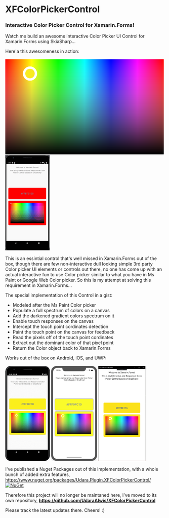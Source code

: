 # XFColorPickerControl

### Interactive Color Picker Control for Xamarin.Forms!

Watch me build an awesome interactive Color Picker UI Control for Xamarin.Forms using SkiaSharp...


Here'a this awesomeness in action:  <br /><br />
<img src="/XFColorPickerControl/screenshots/Color Picker Control for Xamarin.Forms by Udara Alwis.png" height="300"/> <img src="/XFColorPickerControl/screenshots/ColorPickerXFAndroidDemo.gif" height="300"/> 

This is an essintial control that's well missed in Xamarin.Forms out of the box, though there are few non-interactive dull looking simple 3rd party Color picker UI elements or controls out there, no one has come up with an actual interactive fun to use Color picker similar to what you have in Ms Paint or Google Web Color picker. So this is my attempt at solving this requirement in Xamarin.Forms...

The special implementation of this Control in a gist:

- Modeled after the Ms Paint Color picker
- Populate a full spectrum of colors on a canvas
- Add the darkened gradient colors spectrum on it
- Enable touch responses on the canvas
- Intercept the touch point cordinates detection
- Paint the touch point on the canvas for feedback
- Read the pixels off of the touch point cordinates
- Extract out the dominant color of that pixel point
- Return the Color object back to Xamarin.Forms

Works out of the box on Android, iOS, and UWP: <br /><br />
<img src="/XFColorPickerControl/screenshots/ScreenshotAndroid.png" height="300"/> <img src="/XFColorPickerControl/screenshots/ScreenshotiOS.png" height="300"/> <img src="/XFColorPickerControl/screenshots/ScreenshotUWP.png" height="300"/>

I've published a Nuget Packages out of this implementation, with a whole bunch of added extra features,
https://www.nuget.org/packages/Udara.Plugin.XFColorPickerControl/ [![NuGet](https://img.shields.io/nuget/v/Udara.Plugin.XFColorPickerControl.svg?label=NuGet)](https://www.nuget.org/packages/Udara.Plugin.XFColorPickerControl/)

Therefore this project will no longer be maintaned here, I've moved to its own repository, 
**https://github.com/UdaraAlwis/XFColorPickerControl**

Please track the latest updates there. Cheers! :) 
